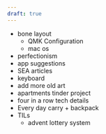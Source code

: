 ```yaml
---
draft: true
---
```


- bone layout
  - QMK Configuration
  - mac os
- perfectionism
- app suggestions
- SEA articles
- keyboard
- add more old art
- apartments tinder project
- four in a row tech details
- Every day carry + backpack
- TILs
  - advent lottery system